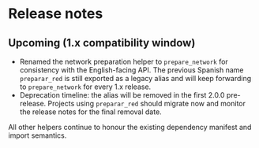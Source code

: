 # Release notes

## Upcoming (1.x compatibility window)

- Renamed the network preparation helper to `prepare_network` for
  consistency with the English-facing API. The previous Spanish name
  `preparar_red` is still exported as a legacy alias and will keep
  forwarding to `prepare_network` for every 1.x release.
- Deprecation timeline: the alias will be removed in the first 2.0.0
  pre-release. Projects using `preparar_red` should migrate now and
  monitor the release notes for the final removal date.

All other helpers continue to honour the existing dependency manifest
and import semantics.
